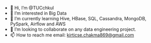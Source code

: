 - 👋 Hi, I’m @TUCchkul
- 👀 I’m interested in Big Data
- 🌱 I’m currently learning Hive, HBase, SQL, Cassandra, MongoDB, PySpark, Airflow and AWS
- 💞️ I’m looking to collaborate on any data engineering project.
- 📫 How to reach me email: kirticse.chakma869@gmail.com

<!---
TUCchkul/TUCchkul is a ✨ special ✨ repository because its `README.md` (this file) appears on your GitHub profile.
You can click the Preview link to take a look at your changes.
--->
